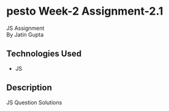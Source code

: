 # pesto Week-2 Assignment-2.1
JS Assignment <br />
By Jatin Gupta

## Technologies Used
- JS

## Description
JS Question Solutions


